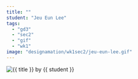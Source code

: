 ```yaml
---
title: ""
student: "Jeu Eun Lee"
tags:
  - "gd3"
  - "sec2"
  - "gif"
  - "wk1"
image: "designamation/wk1sec2/jeu-eun-lee.gif"
---
```


<img src="{{urls.media}}/{{ image }}" alt="{{ title }}"/>
by {{ student }}

